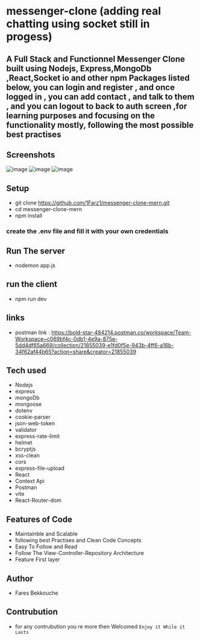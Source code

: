 # messenger-clone (adding real chatting using socket still in progess)
## A Full Stack and Functionnel Messenger Clone built using Nodejs, Express,MongoDb ,React,Socket io and other npm Packages listed below, you can login and register , and once logged in , you can add contact , and talk to them ,  and you can logout to back to auth screen ,for learning purposes and focusing on the functionality mostly, following the most possible best practises


## Screenshots
![image](https://github.com/1FarZ1/Messenger-clone-Mern/assets/91225280/99cfb332-3eec-44aa-8e68-2771606e7ac5)
![image](https://github.com/1FarZ1/Messenger-clone-Mern/assets/91225280/15976d3c-8d0c-4bb6-b253-fadd44e9c97a)
![image](https://github.com/1FarZ1/Messenger-clone-Mern/assets/91225280/cecbef3f-7d02-4cf1-b9ba-4f392dacf033)


## Setup
- git clone https://github.com/1Farz1/messenger-clone-mern.git
- cd messenger-clone-mern
- npm install
### create the .env file and fill it with your own credentials
## Run The server
- nodemon app.js
## run the client
- npm run dev
## links
- postman link : https://bold-star-484214.postman.co/workspace/Team-Workspace~c069bf4c-0db1-4e9a-875e-5dd4df65a669/collection/21855039-e1fd0f5e-943b-4ff6-a16b-34f62af44b65?action=share&creator=21855039
## Tech used
 - Nodejs
 - express
 - mongoDb
 - mongoose
 - dotenv
 - cookie-parser
 - json-web-token
 - validator
 - express-rate-limit
 - helmet
 - bcryptjs
 - xss-clean
 - cors
 - express-file-upload
 - React
 - Context Api
 - Postman
 - vite
 - React-Router-dom
## Features of Code
- Maintainble and Scalable
- following best Practises and Clean Code Concepts
- Easy To Follow and Read
- Follow The View-Controller-Repository Architecture
- Feature First layer
## Author
- Fares Bekkouche
## Contrubution
- for any contrubution you re more then Welcomed
```Enjoy it While it Lasts```
